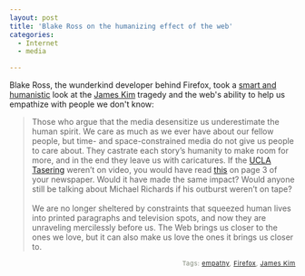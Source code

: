 ```yaml
---
layout: post
title: 'Blake Ross on the humanizing effect of the web'
categories:
  - Internet
  - media

---
```


<p>
Blake Ross, the wunderkind developer behind Firefox, took a <a href="http://www.blakeross.com/2006/12/07/how-i-knew-james-kim/">smart and humanistic</a> look at the <a href="http://news.com.com/James+Kim+found+deceased/2100-1028_3-6141498.html?tag=cnetfd.mt">James Kim</a> tragedy and the web's ability to help us empathize with people we don't know:
</p><blockquote>
Those who argue that the media desensitize us underestimate the human spirit. We care as much as we ever have about our fellow people, but time- and space-constrained media do not give us people to care about. They castrate each story’s humanity to make room for more, and in the end they leave us with caricatures. If the <a href="http://www.blakeross.com/2006/11/17/on-the-ucla-tasering/">UCLA Tasering</a> weren’t on video, you would have read <a href="http://www.cnn.com/2006/US/11/16/student.stunned.ap/index.html">this</a> on page 3 of your newspaper. Would it have made the same impact? Would anyone still be talking about Michael Richards if his outburst weren’t on tape?
<br />
<br />We are no longer sheltered by constraints that squeezed human lives into printed paragraphs and television spots, and now they are unraveling mercilessly before us. The Web brings us closer to the ones we love, but it can also make us love the ones it brings us closer to.
</blockquote>
<!-- technorati tags start --><p style="text-align:right;font-size:11px;letter-spacing:.05em;color:#808979;">Tags: <a href="http://www.technorati.com/tag/empathy" rel="tag">empathy</a>, <a href="http://www.technorati.com/tag/Firefox" rel="tag">Firefox</a>, <a href="http://www.technorati.com/tag/James Kim" rel="tag">James Kim</a></p><!-- technorati tags end -->
